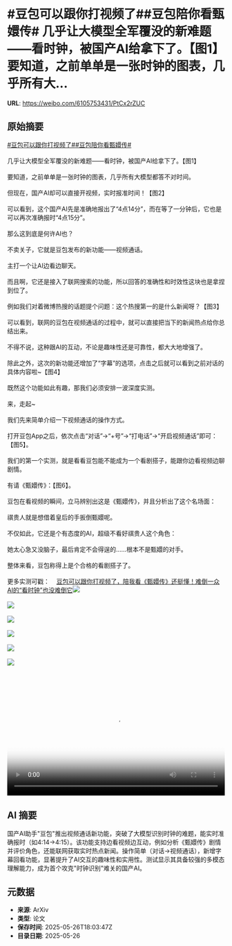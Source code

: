 # #豆包可以跟你打视频了##豆包陪你看甄嬛传# 几乎让大模型全军覆没的新难题——看时钟，被国产AI给拿下了。【图1】要知道，之前单单是一张时钟的图表，几乎所有大...

**URL**: https://weibo.com/6105753431/PtCx2rZUC

## 原始摘要

<a href="https://m.weibo.cn/search?containerid=231522type%3D1%26t%3D10%26q%3D%23%E8%B1%86%E5%8C%85%E5%8F%AF%E4%BB%A5%E8%B7%9F%E4%BD%A0%E6%89%93%E8%A7%86%E9%A2%91%E4%BA%86%23&amp;extparam=%23%E8%B1%86%E5%8C%85%E5%8F%AF%E4%BB%A5%E8%B7%9F%E4%BD%A0%E6%89%93%E8%A7%86%E9%A2%91%E4%BA%86%23" data-hide=""><span class="surl-text">#豆包可以跟你打视频了#</span></a><a href="https://m.weibo.cn/search?containerid=231522type%3D1%26t%3D10%26q%3D%23%E8%B1%86%E5%8C%85%E9%99%AA%E4%BD%A0%E7%9C%8B%E7%94%84%E5%AC%9B%E4%BC%A0%23&amp;extparam=%23%E8%B1%86%E5%8C%85%E9%99%AA%E4%BD%A0%E7%9C%8B%E7%94%84%E5%AC%9B%E4%BC%A0%23" data-hide=""><span class="surl-text">#豆包陪你看甄嬛传#</span></a> <br><br>几乎让大模型全军覆没的新难题——看时钟，被国产AI给拿下了。【图1】<br><br>要知道，之前单单是一张时钟的图表，几乎所有大模型都答不对时间。<br><br>但现在，国产AI却可以直接开视频，实时报准时间！【图2】<br><br>可以看到，这个国产AI先是准确地报出了“4点14分”，而在等了一分钟后，它也是可以再次准确报时“4点15分”。<br><br>那么这到底是何许AI也？<br><br>不卖关子，它就是豆包发布的新功能——视频通话。<br><br>主打一个让AI边看边聊天。<br><br>而且啊，它还是接入了联网搜索的功能，所以回答的准确性和时效性这块也是拿捏到位了。<br><br>例如我们对着微博热搜的话题提个问题：这个热搜第一的是什么新闻呀？【图3】<br><br>可以看到，联网的豆包在视频通话的过程中，就可以直接把当下的新闻热点给你总结出来。<br><br>不得不说，这种跟AI的互动，不论是趣味性还是可靠性，都大大地增强了。<br><br>除此之外，这次的新功能还增加了“字幕”的选项，点击之后就可以看到之前对话的具体内容啦~【图4】<br><br>既然这个功能如此有趣，那我们必须安排一波深度实测。<br><br>来，走起~<br><br>我们先来简单介绍一下视频通话的操作方式。<br><br>打开豆包App之后，依次点击“对话”→“+号”→“打电话”→“开启视频通话”即可：【图5】。<br><br>我们的第一个实测，就是看看豆包能不能成为一个看剧搭子，能跟你边看视频边聊剧情。<br><br>有请《甄嬛传》：【图6】。<br><br>豆包在看视频的瞬间，立马辨别出这是《甄嬛传》，并且分析出了这个名场面：<br><br>祺贵人就是想借着皇后的手扳倒甄嬛呢。<br><br>不仅如此，它还是个有态度的AI，超级不看好祺贵人这个角色：<br><br>她太心急又没脑子，最后肯定不会得逞的……根本不是甄嬛的对手。<br><br>整体来看，豆包称得上是个合格的看剧搭子了。<br><br>更多实测可戳：<a href="https://weibo.cn/sinaurl?u=https%3A%2F%2Fmp.weixin.qq.com%2Fs%2Fz9REbmL2COn_No1ZR_sa3g" data-hide=""><span class="url-icon"><img style="width: 1rem;height: 1rem" src="https://h5.sinaimg.cn/upload/2015/09/25/3/timeline_card_small_web_default.png" referrerpolicy="no-referrer"></span><span class="surl-text">豆包可以跟你打视频了，陪我看《甄嬛传》还挺懂！难倒一众AI的“看时钟”也没难倒它</span></a><img style="" src="https://tvax1.sinaimg.cn/large/006Fd7o3ly1i1szrabnr3j30u00iogyn.jpg" referrerpolicy="no-referrer"><br><br><img style="" src="https://tvax2.sinaimg.cn/large/006Fd7o3ly1i1szuy8hsyj31hc0u0gn0.jpg" referrerpolicy="no-referrer"><br><br><img style="" src="https://tvax4.sinaimg.cn/large/006Fd7o3ly1i1szuuhfj1j31hc0u0tas.jpg" referrerpolicy="no-referrer"><br><br><img style="" src="https://tvax1.sinaimg.cn/large/006Fd7o3ly1i1szsf26pyj30so0s0136.jpg" referrerpolicy="no-referrer"><br><br><img style="" src="https://tvax2.sinaimg.cn/large/006Fd7o3ly1i1szsx589uj30u00jnjvn.jpg" referrerpolicy="no-referrer"><br><br><img style="" src="https://tvax3.sinaimg.cn/large/006Fd7o3ly1i1szuxzgirj31hc0u00v1.jpg" referrerpolicy="no-referrer"><br><br><br clear="both"><div style="clear: both"></div><video controls="controls" poster="https://tvax3.sinaimg.cn/orj480/006Fd7o3ly1i1szuywmxuj31hc0u0gn0.jpg" style="width: 100%"><source src="https://f.video.weibocdn.com/o0/tpjQRatylx08oy1WZUIU010412004x0L0E010.mp4?label=mp4_720p&amp;template=1280x720.25.0&amp;ori=0&amp;ps=1CwnkDw1GXwCQx&amp;Expires=1748286029&amp;ssig=ZKIYcQGFJr&amp;KID=unistore,video"><source src="https://f.video.weibocdn.com/o0/A3jvkB7ylx08oy1WEaWk010412002hDR0E010.mp4?label=mp4_hd&amp;template=852x480.25.0&amp;ori=0&amp;ps=1CwnkDw1GXwCQx&amp;Expires=1748286029&amp;ssig=XHdqMLaUSo&amp;KID=unistore,video"><source src="https://f.video.weibocdn.com/o0/ktRb8hdFlx08oy1WQWes010412001qmi0E010.mp4?label=mp4_ld&amp;template=640x360.25.0&amp;ori=0&amp;ps=1CwnkDw1GXwCQx&amp;Expires=1748286029&amp;ssig=pWdY7YBxx5&amp;KID=unistore,video"><p>视频无法显示，请前往<a href="https://video.weibo.com/show?fid=1034%3A5170595181035526" target="_blank" rel="noopener noreferrer">微博视频</a>观看。</p></video>

## AI 摘要

国产AI助手"豆包"推出视频通话新功能，突破了大模型识别时钟的难题，能实时准确报时（如4:14→4:15）。该功能支持边看视频边互动，例如分析《甄嬛传》剧情并评价角色，还能联网获取实时热点新闻。操作简单（对话→视频通话），新增字幕回看功能，显著提升了AI交互的趣味性和实用性。测试显示其具备较强的多模态理解能力，成为首个攻克"时钟识别"难关的国产AI。

## 元数据

- **来源**: ArXiv
- **类型**: 论文
- **保存时间**: 2025-05-26T18:03:47Z
- **目录日期**: 2025-05-26
